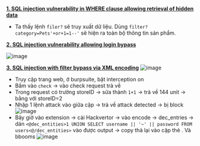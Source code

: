 **[1. SQL injection vulnerability in WHERE clause allowing retrieval of hidden data](https://0a6d001204158687c35a814e00590001.web-security-academy.net/)**

- Ta thấy lệnh ```filer?``` sẽ truy xuất dữ liệu. Dùng ```filter?category=Pets'+or+1=1--'``` sẽ hiện ra toàn bộ thông tin sản phẩm.

**[2. 
SQL injection vulnerability allowing login bypass](https://0a2f005e035cd61dc2e61bea0045002e.web-security-academy.net/login)**

![image](https://user-images.githubusercontent.com/61643034/209037070-e5b60413-e259-47d7-9a2d-28b3c433fc0f.png)

**[3. 
SQL injection with filter bypass via XML encoding](https://portswigger.net/web-security/sql-injection/lab-sql-injection-with-filter-bypass-via-xml-encoding)**
![image](https://user-images.githubusercontent.com/61643034/209040423-3270052e-3a07-4225-9431-70a5c5d6b9cc.png)

- Truy cập trang web, ở burpsuite, bật interception on
- Bấm vào ```check``` -> vào check request trả về
- Trong request có trường storeID -> sửa thành ```1+1``` -> trả về 144 unit -> bằng với storeID=2
- Nhập 1 lệnh attack vào giữa cặp <storeID> -> trả về attack detected -> bị block
  ![image](https://user-images.githubusercontent.com/61643034/209041177-ab4fe22c-2342-451b-aa22-872c072242b4.png)
- Bây giờ vào extension -> cài Hackvertor -> vào encode -> dec_entries -> dán ```<@dec_entities>1 UNION SELECT username || '~' || password FROM users<@/dec_entities>``` vào được output -> copy thả lại vào cặp thẻ <storeID>. Và bbooms
![image](https://user-images.githubusercontent.com/61643034/209042766-d1661308-9cbb-42c4-9651-58ebde6e0c14.png)

**[]()**

**[]()**
